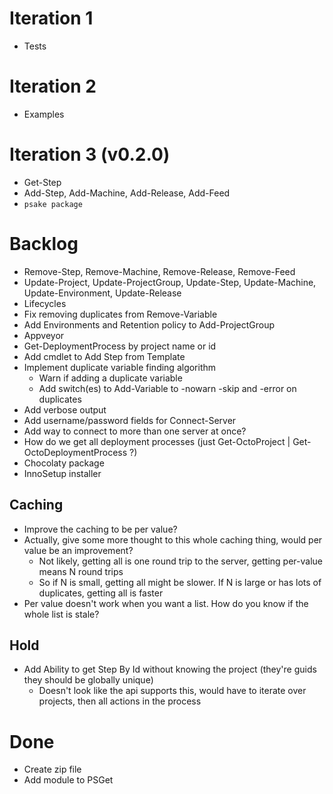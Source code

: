 Iteration 1
===========
- Tests

Iteration 2
===========
- Examples

Iteration 3 (v0.2.0)
====================
- Get-Step
- Add-Step, Add-Machine, Add-Release, Add-Feed
- `psake package`

Backlog
=======
- Remove-Step, Remove-Machine, Remove-Release, Remove-Feed
- Update-Project, Update-ProjectGroup, Update-Step, Update-Machine, Update-Environment, Update-Release
- Lifecycles
- Fix removing duplicates from Remove-Variable
- Add Environments and Retention policy to Add-ProjectGroup
- Appveyor
- Get-DeploymentProcess by project name or id
- Add cmdlet to Add Step from Template
- Implement duplicate variable finding algorithm
	- Warn if adding a duplicate variable
	- Add switch(es) to Add-Variable to -nowarn -skip and -error on duplicates
- Add verbose output
- Add username/password fields for Connect-Server
- Add way to connect to more than one server at once?
- How do we get all deployment processes (just Get-OctoProject | Get-OctoDeploymentProcess ?)
- Chocolaty package
- InnoSetup installer

Caching
-------
- Improve the caching to be per value?
- Actually, give some more thought to this whole caching thing, would per value be an improvement?
	- Not likely, getting all is one round trip to the server, getting per-value means N round trips
	- So if N is small, getting all might be slower. If N is large or has lots of duplicates, getting all is faster
- Per value doesn't work when you want a list. How do you know if the whole list is stale?

Hold
----
- Add Ability to get Step By Id without knowing the project (they're guids they should be globally unique)
	- Doesn't look like the api supports this, would have to iterate over projects, then all actions in the process

Done
====
- Create zip file
- Add module to PSGet